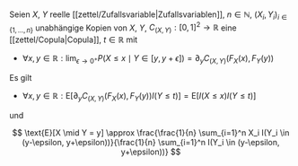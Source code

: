 Seien $X$, $Y$ reelle [[zettel/Zufallsvariable|Zufallsvariablen]], $n \in \mathbb{N}$, $(X_i, Y_i)_{i \in \{ 1, \dots, n \}}$ unabhängige Kopien von $X$, $Y$, $C_{(X, Y)} : [0, 1]^2 \to \mathbb{R}$ eine [[zettel/Copula|Copula]], $t \in \mathbb{R}$ mit
- $\forall x, y \in \mathbb{R} : \lim_{\epsilon \to 0^+} P(X \le x \mid Y \in [y, y+\epsilon]) = \partial_y C_{(X, Y)}(F_X(x), F_Y(y))$

Es gilt
- $\forall x, y \in \mathbb{R} : \text{E}[\partial_y C_{(X, Y)}(F_X(x), F_Y(y)) I(Y \le t)] = \text{E}[I(X \le x) I(Y \le t)]$

und

$$
	\text{E}[X \mid Y = y] \approx \frac{\frac{1}{n} \sum_{i=1}^n X_i I(Y_i \in (y-\epsilon, y+\epsilon))}{\frac{1}{n} \sum_{i=1}^n I(Y_i \in (y-\epsilon, y+\epsilon))}
$$